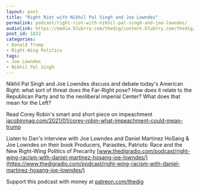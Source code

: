 ```yaml
---
layout: post
title: "Right Riot with Nikhil Pal Singh and Joe Lowndes"
permalink: podcast/right-riot-with-nikhil-pal-singh-and-joe-lowndes/
audiolink: https://media.blubrry.com/thedig/content.blubrry.com/thedig/The_Dig-EP_288-Lowndes-Singh.mp3
post_id: 1832
categories: 
- Donald Trump
- Right-Wing Politics
tags: 
- Joe Lowndes
- Nikhil Pal Singh
---
```


Nikhil Pal Singh and Joe Lowndes discuss and debate today's American Right: what sort of threat does the Far-Right pose? How does it relate to the Republican Party and to the neoliberal imperial Center? What does that mean for the Left?

Read Corey Robin's smart and short piece on impeachment 
[jacobinmag.com/2021/01/corey-robin-what-impeachment-could-mean-trump](https://jacobinmag.com/2021/01/corey-robin-what-impeachment-could-mean-trump)

Listen to Dan's interview with Joe Lowndes and Daniel Martinez HoSang & Joe Lowndes on their book Producers, Parasites, Patriots: Race and the New Right-Wing Politics of Precarity 
[www.thedigradio.com/podcast/right-wing-racism-with-daniel-martinez-hosang-joe-lowndes/](https://www.thedigradio.com/podcast/right-wing-racism-with-daniel-martinez-hosang-joe-lowndes/)

Support this podcast with money at [patreon.com/thedig](patreon.com/thedig)